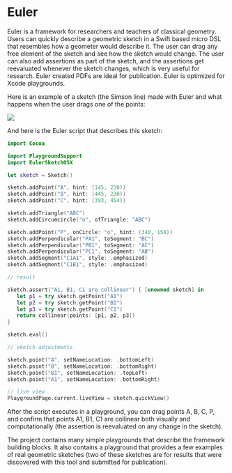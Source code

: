 # Euler

Euler is a framework for researchers and teachers of classical geometry. Users can quickly describe a geometric sketch in a Swift based micro DSL that resembles how a geometer would describe it. The user can drag any free element of the sketch and see how the sketch would change. The user can also add assertions as part of the sketch, and the assertions get reevaluated whenever the sketch changes, which is very useful for research. Euler created PDFs are ideal for publication. Euler is optimized for Xcode playgrounds.

Here is an example of a sketch (the Simson line) made with Euler and what happens when the user drags one of the points:

<img align="center" src ="SimsonLine.gif" />

And here is the Euler script that describes this sketch:

```swift
import Cocoa

import PlaygroundSupport
import EulerSketchOSX

let sketch = Sketch()

sketch.addPoint("A", hint: (145, 230))
sketch.addPoint("B", hint: (445, 230))
sketch.addPoint("C", hint: (393, 454))

sketch.addTriangle("ABC")
sketch.addCircumcircle("o", ofTriangle: "ABC")

sketch.addPoint("P", onCircle: "o", hint: (340, 150))
sketch.addPerpendicular("PA1", toSegment: "BC")
sketch.addPerpendicular("PB1", toSegment: "AC")
sketch.addPerpendicular("PC1", toSegment: "AB")
sketch.addSegment("C1A1", style: .emphasized)
sketch.addSegment("C1B1", style: .emphasized)

// result

sketch.assert("A1, B1, C1 are collinear") { [unowned sketch] in
   let p1 = try sketch.getPoint("A1")
   let p2 = try sketch.getPoint("B1")
   let p3 = try sketch.getPoint("C1")
   return collinear(points: [p1, p2, p3])
}

sketch.eval()

// sketch adjustments

sketch.point("A", setNameLocation: .bottomLeft)
sketch.point("B", setNameLocation: .bottomRight)
sketch.point("B1", setNameLocation: .topLeft)
sketch.point("A1", setNameLocation: .bottomRight)

// live view
PlaygroundPage.current.liveView = sketch.quickView()

```

After the script executes in a playground, you can drag points A, B, C, P, and confirm that points A1, B1, C1 are collinear both visually and computationally (the assertion is reevaluated on any change in the sketch).

The project contains many simple playgrounds that describe the framework building blocks. It also contains a playground that provides a few examples of real geometric sketches (two of these sketches are for results that were discovered with this tool and submitted for publication).
